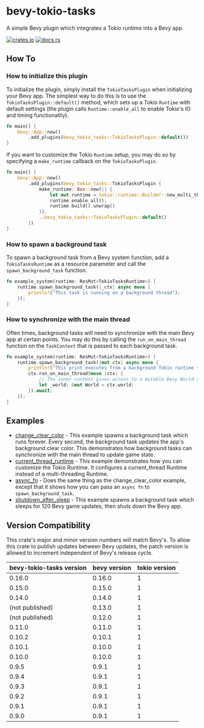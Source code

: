 # bevy-tokio-tasks

A simple Bevy plugin which integrates a Tokio runtime into a Bevy app.

[![crates.io](https://img.shields.io/crates/v/bevy-tokio-tasks)](https://crates.io/crates/bevy-tokio-tasks) [![docs.rs](https://img.shields.io/docsrs/bevy-tokio-tasks)](https://docs.rs/bevy-tokio-tasks/latest/bevy_tokio_tasks/)

## How To

### How to initialize this plugin

To initialize the plugin, simply install the `TokioTasksPlugin` when initializing your Bevy app. The simplest
way to do this is to use the `TokioTasksPlugin::default()` method, which sets up a Tokio `Runtime` with default
settings (the plugin calls `Runtime::enable_all` to enable Tokio's IO and timing functionality).

```rust
fn main() {
    bevy::App::new()
        .add_plugins(bevy_tokio_tasks::TokioTasksPlugin::default())
}
```

If you want to customize the Tokio `Runtime` setup, you may do so by specifying a `make_runtime` callback on
the `TokioTasksPlugin`.

```rust
fn main() {
    bevy::App::new()
        .add_plugins(bevy_tokio_tasks::TokioTasksPlugin {
            make_runtime: Box::new(|| {
                let mut runtime = tokio::runtime::Builder::new_multi_thread();
                runtime.enable_all();
                runtime.build().unwrap()
            }),
            ..bevy_tokio_tasks::TokioTasksPlugin::default()
        })
}
```

### How to spawn a background task

To spawn a background task from a Bevy system function, add a `TokioTasksRuntime` as a resource parameter and call
the `spawn_background_task` function.

```rust
fn example_system(runtime: ResMut<TokioTasksRuntime>) {
    runtime.spawn_background_task(|_ctx| async move {
        println!("This task is running on a background thread");
    });
}
```

### How to synchronize with the main thread

Often times, background tasks will need to synchronize with the main Bevy app at certain points. You may do this
by calling the `run_on_main_thread` function on the `TaskContext` that is passed to each background task.

```rust
fn example_system(runtime: ResMut<TokioTasksRuntime>) {
    runtime.spawn_background_task(|mut ctx| async move {
        println!("This print executes from a background Tokio runtime thread");
        ctx.run_on_main_thread(move |ctx| {
            // The inner context gives access to a mutable Bevy World reference.
            let _world: &mut World = ctx.world;
        }).await;
    });
}
```

## Examples

- [change_clear_color](examples/change_clear_color.rs) - This example spawns a background task which
  runs forever. Every second, the background task updates the app's background clear color. This demonstrates
  how background tasks can synchronize with the main thread to update game state.
- [current_thread_runtime](examples/current_thread_runtime.rs) - This
  example demonstrates how you can customize the Tokio Runtime. It configures a
  current_thread Runtime instead of a multi-threading Runtime.
- [async_fn](examples/async_fn.rs) - Does the same thing as the change_clear_color example,
  except that it shows how you can pass an `async fn` to `spawn_background_task`.
- [shutdown_after_sleep](examples/shutdown_after_sleep.rs) - This example spawns a background task which
  sleeps for 120 Bevy game updates, then shuts down the Bevy app.

## Version Compatibility

This crate's major and minor version numbers will match Bevy's. To allow this crate to publish updates
between Bevy updates, the patch version is allowed to increment independent of Bevy's release cycle.

| bevy-tokio-tasks version | bevy version | tokio version |
|--------------------------|--------------|---------------|
| 0.16.0                   | 0.16.0       | 1             |
| 0.15.0                   | 0.15.0       | 1             |
| 0.14.0                   | 0.14.0       | 1             |
| (not published)          | 0.13.0       | 1             |
| (not published)          | 0.12.0       | 1             |
| 0.11.0                   | 0.11.0       | 1             |
| 0.10.2                   | 0.10.1       | 1             |
| 0.10.1                   | 0.10.0       | 1             |
| 0.10.0                   | 0.10.0       | 1             |
| 0.9.5                    | 0.9.1        | 1             |
| 0.9.4                    | 0.9.1        | 1             |
| 0.9.3                    | 0.9.1        | 1             |
| 0.9.2                    | 0.9.1        | 1             |
| 0.9.1                    | 0.9.1        | 1             |
| 0.9.0                    | 0.9.1        | 1             |
